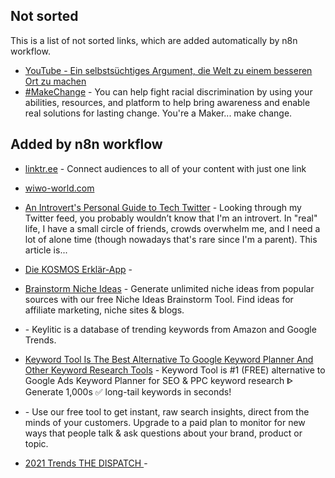 ## Not sorted
This is a list of not sorted links, which are added automatically by n8n workflow.
- [YouTube - Ein selbstsüchtiges Argument, die Welt zu einem besseren Ort zu machen](https://www.youtube.com/watch?v=rvskMHn0sqQ)
- [#MakeChange](https://makechange.solutions/#give) - You can help fight racial discrimination by using your abilities, resources, and platform to help bring awareness and enable real solutions for lasting change. You're a Maker... make change.


## Added by n8n workflow

- [linktr.ee](https://linktr.ee/) - Connect audiences to all of your content with just one link
- [wiwo-world.com](https://wiwo-world.com/)
- [An Introvert's Personal Guide to Tech Twitter](https://blog.shook.codes/an-introverts-personal-guide-to-tech-twitter) - Looking through my Twitter feed, you probably wouldn’t know that I'm an introvert. In "real" life, I have a small circle of friends, crowds overwhelm me, and I need a lot of alone time (though nowadays that's rare since I'm a parent). This article is...



- [Die KOSMOS Erklär-App](http://www.kosmos.de/content/spielware/spiele/kosmos-erklaer-app/) - 

- [Brainstorm Niche Ideas](https://www.keysearch.co/tools/brainstorm-niche-ideas) - Generate unlimited niche ideas from popular sources with our free Niche Ideas Brainstorm Tool. Find ideas for affiliate marketing, niche sites & blogs.

- [](https://www.keylitic.com/) - Keylitic is a database of trending keywords from Amazon and Google Trends.

- [Keyword Tool Is The Best Alternative To Google Keyword Planner And Other Keyword Research Tools](https://keywordtool.io/) - Keyword Tool is #1 (FREE) alternative to Google Ads Keyword Planner for SEO & PPC keyword research ᐈ Generate 1,000s ✅ long-tail keywords in seconds!

- [](https://answerthepublic.com/) - Use our free tool to get instant, raw search insights, direct from the minds of your customers. Upgrade to a paid plan to monitor for new ways that people talk & ask questions about your brand, product or topic.

- [2021 Trends THE DISPATCH
                ](http://spacecadet.ventures/2021roundup/) - 
